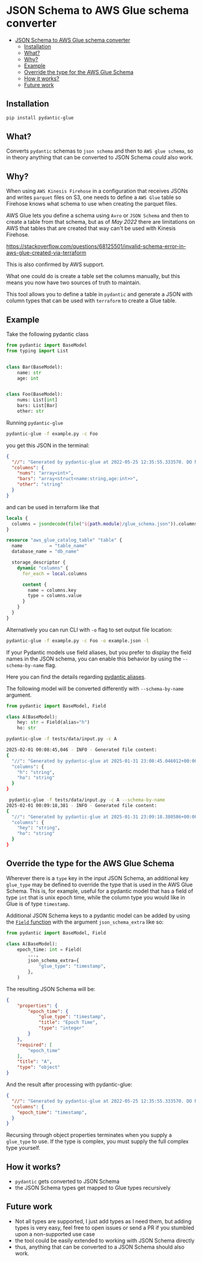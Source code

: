 # JSON Schema to AWS Glue schema converter

<!-- TOC -->
* [JSON Schema to AWS Glue schema converter](#json-schema-to-aws-glue-schema-converter)
  * [Installation](#installation)
  * [What?](#what)
  * [Why?](#why)
  * [Example](#example)
  * [Override the type for the AWS Glue Schema](#override-the-type-for-the-aws-glue-schema)
  * [How it works?](#how-it-works)
  * [Future work](#future-work)
<!-- TOC -->

## Installation

```bash
pip install pydantic-glue
```

## What?

Converts `pydantic` schemas to `json schema` and then to `AWS glue schema`,
so in theory anything that can be converted to JSON Schema *could* also work.

## Why?

When using `AWS Kinesis Firehose` in a configuration that receives JSONs and writes `parquet` files on S3,
one needs to define a `AWS Glue` table so Firehose knows what schema to use when creating the parquet files.

AWS Glue lets you define a schema using `Avro` or `JSON Schema` and then to create a table from that schema,
but as of *May 2022*
there are limitations on AWS that tables that are created that way can't be used with Kinesis Firehose.

<https://stackoverflow.com/questions/68125501/invalid-schema-error-in-aws-glue-created-via-terraform>

This is also confirmed by AWS support.

What one could do is create a table set the columns manually,
but this means you now have two sources of truth to maintain.

This tool allows you to define a table in `pydantic`
and generate a JSON with column types that can be used with `terraform` to create a Glue table.

## Example

Take the following pydantic class

```python title="example.py"
from pydantic import BaseModel
from typing import List


class Bar(BaseModel):
    name: str
    age: int


class Foo(BaseModel):
    nums: List[int]
    bars: List[Bar]
    other: str

```

Running `pydantic-glue`

```bash
pydantic-glue -f example.py -c Foo
```

you get this JSON in the terminal:

```json
{
  "//": "Generated by pydantic-glue at 2022-05-25 12:35:55.333570. DO NOT EDIT",
  "columns": {
    "nums": "array<int>",
    "bars": "array<struct<name:string,age:int>>",
    "other": "string"
  }
}
```

and can be used in terraform like that

```terraform
locals {
  columns = jsondecode(file("${path.module}/glue_schema.json")).columns
}

resource "aws_glue_catalog_table" "table" {
  name          = "table_name"
  database_name = "db_name"

  storage_descriptor {
    dynamic "columns" {
      for_each = local.columns

      content {
        name = columns.key
        type = columns.value
      }
    }
  }
}
```

Alternatively you can run CLI with `-o` flag to set output file location:

```bash
pydantic-glue -f example.py -c Foo -o example.json -l
```

If your Pydantic models use field aliases, but you prefer to display the field names in the JSON schema,
you can enable this behavior by using the `--schema-by-name` flag.

Here you can find the details regarding [pydantic aliases](https://docs.pydantic.dev/latest/concepts/alias/).

The following model will be converted differently with `--schema-by-name` argument.

```python
from pydantic import BaseModel, Field

class A(BaseModel):
    hey: str = Field(alias="h")
    ho: str
```

```bash
pydantic-glue -f tests/data/input.py -c A

2025-02-01 00:08:45,046 - INFO - Generated file content:
{
  "//": "Generated by pydantic-glue at 2025-01-31 23:08:45.046012+00:00. DO NOT EDIT",
  "columns": {
    "h": "string",
    "ho": "string"
  }
}
```

```bash
 pydantic-glue -f tests/data/input.py -c A --schema-by-name
2025-02-01 00:09:18,381 - INFO - Generated file content:
{
  "//": "Generated by pydantic-glue at 2025-01-31 23:09:18.380586+00:00. DO NOT EDIT",
  "columns": {
    "hey": "string",
    "ho": "string"
  }
}
```

## Override the type for the AWS Glue Schema

Wherever there is a `type` key in the input JSON Schema, an additional key `glue_type` may be
defined to override the type that is used in the AWS Glue Schema. This is, for example, useful for
a pydantic model that has a field of type `int` that is unix epoch time, while the column type you
would like in Glue is of type `timestamp`.

Additional JSON Schema keys to a pydantic model can be added by using the
[`Field` function](https://docs.pydantic.dev/latest/api/fields/#pydantic.fields.Field)
with the argument `json_schema_extra` like so:

```python
from pydantic import BaseModel, Field

class A(BaseModel):
    epoch_time: int = Field(
        ...,
        json_schema_extra={
            "glue_type": "timestamp",
        },
    )
```

The resulting JSON Schema will be:

```json
{
    "properties": {
        "epoch_time": {
            "glue_type": "timestamp",
            "title": "Epoch Time",
            "type": "integer"
        }
    },
    "required": [
        "epoch_time"
    ],
    "title": "A",
    "type": "object"
}
```

And the result after processing with pydantic-glue:

```json
{
  "//": "Generated by pydantic-glue at 2022-05-25 12:35:55.333570. DO NOT EDIT",
  "columns": {
    "epoch_time": "timestamp",
  }
}
```

Recursing through object properties terminates when you supply a `glue_type` to use. If the type is
complex, you must supply the full complex type yourself.

## How it works?

* `pydantic` gets converted to JSON Schema
* the JSON Schema types get mapped to Glue types recursively

## Future work

* Not all types are supported, I just add types as I need them, but adding types is very easy,
  feel free to open issues or send a PR if you stumbled upon a non-supported use case
* the tool could be easily extended to working with JSON Schema directly
* thus, anything that can be converted to a JSON Schema should also work.
